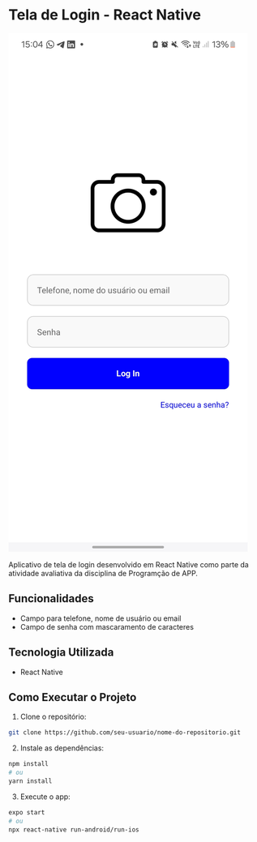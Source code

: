 # Tela de Login - React Native

![Screenshot da Tela de Login](./assets/Screenshot.png)

Aplicativo de tela de login desenvolvido em React Native como parte da atividade avaliativa da disciplina de Programção de APP.

## Funcionalidades

- Campo para telefone, nome de usuário ou email
- Campo de senha com mascaramento de caracteres

## Tecnologia Utilizada

- React Native

## Como Executar o Projeto

1. Clone o repositório:
```bash
git clone https://github.com/seu-usuario/nome-do-repositorio.git
```

2. Instale as dependências:
```bash
npm install
# ou
yarn install
```

3. Execute o app:
```bash
expo start
# ou
npx react-native run-android/run-ios
```
